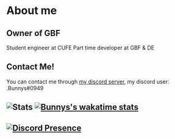 # About me
## Owner of GBF 

Student engineer at CUFE
Part time developer at GBF & DE

## Contact Me!

You can contact me through [my discord server](https://discord.gg/yrM7fhgNBW), my discord user: .Bunnys#0949

![Stats](https://github-readme-stats.vercel.app/api?username=eng-bunnys&show_icons=true&theme=transparent&bg_color=00000000)
[![Bunnys's wakatime stats](https://github-readme-stats.vercel.app/api/wakatime?username=Eng_Bunnys)](https://github.com/anuraghazra/github-readme-stats)
-------------------------------------------------
[![Discord Presence](https://lanyard.cnrad.dev/api/333644367539470337)](https://discord.com/users/333644367539470337)
-------------------------------------------------

